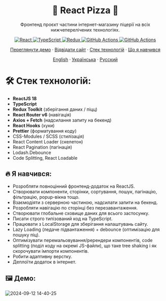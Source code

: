 <h1 align="center">🍕 React Pizza 🍕</h1>
<p align="center">Фронтенд проєкт частини інтернет-магазину піцерії на всіх нижчеперелічених технологіях.</p>
<p align="center">
    <a href="https://react.dev/">
      <img alt="React" src="https://img.shields.io/badge/React-18.3.1-blue?style=plastic&logo=react&color=blue" />
    </a>
    <a href="https://www.typescriptlang.org/">
      <img alt="TypeScript" src="https://img.shields.io/badge/TypeScript-5.5.4-blue?style=plastic&logo=typescript&color=blue" />
    </a>
    <a href="https://redux-toolkit.js.org/">
      <img alt="Redux" src="https://img.shields.io/badge/Redux--Toolkit-2.2.7-blue?style=plastic&logo=redux&logoColor=%2301BEB7&color=%2301BEB7" />
    </a>
    <a href="https://github.com/leagermaxl/react-pizza/actions">
      <img alt="GitHub Actions" src="https://img.shields.io/badge/GitHub_Actions-passing-blue?style=plastic&logo=github&color=gre" />
    </a>
    <a href="https://wakapi.dev/summary?interval=any&project=react-pizza">
      <img alt="GitHub Actions" src="https://img.shields.io/endpoint?url=https%3A%2F%2Fwakapi.dev%2Fapi%2Fcompat%2Fshields%2Fv1%2Feagermax%2Finterval%3Aany%2Fproject%3Areact-pizza&style=plastic&logo=wakatime&label=wakapi.dev" />
    </a>
  </p>
  <p>
    <p align="center">
    <a href="#️-демо">Переглянути демо</a>
    ·
    <a href="https://leagermaxl.github.io/react-pizza/">Відвідати сайт</a>
    ·
    <a href="#-стек-технологій">Стек технологій</a>
    ·
    <a href="#-я-навчився">Що я навчився</a>
  </p>
  <p align="center">
    <a href="/readme.md">English</a>
    ·
    <a href="/docs/README_ua.md">Українська</a>
    ·
    <a href="/docs/README_ru.md">Русский</a>
  </p>

# 🛠 Стек технологій:

- **ReactJS 18**
- **TypeScript**
- **Redux Toolkit** (зберігання даних / піцц)
- **React Router v6** (навігація)
- **Axios + Fetch** (надсилання запиту на бекенд)
- **React Hooks** (хуки)
- **Prettier** (форматування коду)
- CSS-Modules / SCSS (стилізація)
- React Content Loader (скелетон)
- React Pagination (пагінація)
- Lodash.Debounce
- Code Splitting, React Loadable

## 🔥 Я навчився:

- Розробляти повноцінний фронтенд-додаток на ReactJS.
- Створювати компоненти, сторінки, сортування, пошук, пагінацію, фільтрацію, popup-вікна тощо.
- Взаємодіяти з серверною частиною, надсилати запити на бекенд.
- Розробляти навігацію по сторінці без перезавантаження.
- Створювати глобальне сховище даних для всього застосунку.
- Писати строго типізований код на TypeScript.
- Працювати з LocalStorage для зберігання налаштувань сайту.
- Lazy Loading (ледаче підвантаження) + debounce (оптимізацію для пошуку піц).
- Оптимізувати перемальовування/ререндери компонентів, code splitting (поділ коду на окремі JS-файли), що таке tree shaking і як скорочувати імпорти компонентів.
- Робити адаптивну верстку.
- Деплоїти додаток в інтернет.

## 🖼️ Демо:

![2024-09-12 14-40-25](https://github.com/user-attachments/assets/05756060-f73f-40ac-aef1-19b2d3ff2415)
